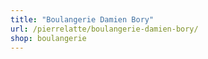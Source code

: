 ```yaml
---
title: "Boulangerie Damien Bory"
url: /pierrelatte/boulangerie-damien-bory/
shop: boulangerie
---
```

